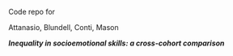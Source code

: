Code repo for 

Attanasio, Blundell, Conti, Mason

_**Inequality in socioemotional skills: a cross-cohort comparison**_

